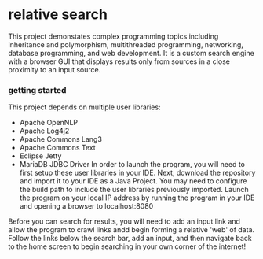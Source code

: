 # relative search

This project demonstates complex programming topics including inheritance and polymorphism, multithreaded programming, networking, database programming, and web development. It is a custom search engine with a browser GUI that displays results only from sources in a close proximity to an input source.

### getting started
This project depends on multiple user libraries:
* Apache OpenNLP
* Apache Log4j2
* Apache Commons Lang3
* Apache Commons Text
* Eclipse Jetty
* MariaDB JDBC Driver
In order to launch the program, you will need to first setup these user libraries in your IDE.
Next, download the repository and import it to your IDE as a Java Project.
You may need to configure the build path to include the user libraries previously imported.
Launch the program on your local IP address by running the program in your IDE and opening a browser to localhost:8080

Before you can search for results, you will need to add an input link and allow the program to crawl links andd begin forming a relative 'web' of data. Follow the links below the search bar, add an input, and then navigate back to the home screen to begin searching in your own corner of the internet!
